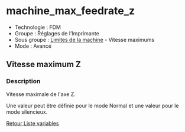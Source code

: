 # machine_max_feedrate_z

* Technologie : FDM
* Groupe : Réglages de l’Imprimante
* Sous groupe : [Limites de la machine](../printer_settings/printer_settings.md#limites-de-la-machine) - Vitesse maximums
* Mode : Avancé

## Vitesse maximum Z

### Description

Vitesse maximale de l'axe Z.

Une valeur peut être définie pour le mode Normal et une valeur pour le mode silencieux.

[Retour Liste variables](variable_list.md)